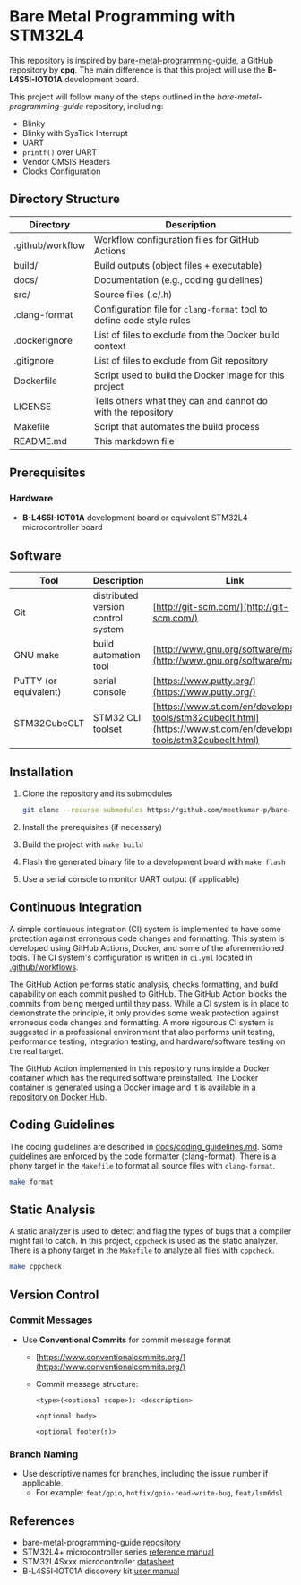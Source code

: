 # Bare Metal Programming with STM32L4

This repository is inspired by [bare-metal-programming-guide](https://github.com/cpq/bare-metal-programming-guide), a GitHub repository by **cpq**. The main difference is that this project will use the **B-L4S5I-IOT01A** development board.

This project will follow many of the steps outlined in the *bare-metal-programming-guide* repository, including:

- Blinky
- Blinky with SysTick Interrupt
- UART
- `printf()` over UART
- Vendor CMSIS Headers
- Clocks Configuration

## Directory Structure

| Directory        | Description                                                           |
|------------------|-----------------------------------------------------------------------|
| .github/workflow | Workflow configuration files for GitHub Actions                       |
| build/           | Build outputs (object files + executable)                             |
| docs/            | Documentation (e.g., coding guidelines)                               |
| src/             | Source files (.c/.h)                                                  |
| .clang-format    | Configuration file for `clang-format` tool to define code style rules |
| .dockerignore    | List of files to exclude from the Docker build context                |
| .gitignore       | List of files to exclude from Git repository                          |
| Dockerfile       | Script used to build the Docker image for this project                |
| LICENSE          | Tells others what they can and cannot do with the repository          |
| Makefile         | Script that automates the build process                               |
| README.md        | This markdown file                                                    |

## Prerequisites

### Hardware

- **B-L4S5I-IOT01A** development board or equivalent STM32L4 microcontroller board

## Software

| Tool                  | Description                        | Link                                                                                                                   |
|-----------------------|------------------------------------|------------------------------------------------------------------------------------------------------------------------|
| Git                   | distributed version control system | [http://git-scm.com/](http://git-scm.com/)                                                                             |
| GNU make              | build automation tool              | [http://www.gnu.org/software/make/](http://www.gnu.org/software/make/)                                                 |
| PuTTY (or equivalent) | serial console                     | [https://www.putty.org/](https://www.putty.org/)                                                                       |
| STM32CubeCLT          | STM32 CLI toolset                  | [https://www.st.com/en/development-tools/stm32cubeclt.html](https://www.st.com/en/development-tools/stm32cubeclt.html) |

## Installation

1. Clone the repository and its submodules

    ```bash
    git clone --recurse-submodules https://github.com/meetkumar-p/bare-metal-programming-with-stm32l4.git
    ```

2. Install the prerequisites (if necessary)

3. Build the project with `make build`

4. Flash the generated binary file to a development board with `make flash`

5. Use a serial console to monitor UART output (if applicable)

## Continuous Integration

A simple continuous integration (CI) system is implemented to have some protection against erroneous code changes and formatting. This system is developed using GitHub Actions, Docker, and some of the aforementioned tools. The CI system's configuration is written in `ci.yml` located in [.github/workflows](.github/workflows).

The GitHub Action performs static analysis, checks formatting, and build capability on each commit pushed to GitHub. The GitHub Action blocks the commits from being merged until they pass. While a CI system is in place to demonstrate the principle, it only provides some weak protection against erroneous code changes and formatting. A more rigourous CI system is suggested in a professional environment that also performs unit testing, performance testing, integration testing, and hardware/software testing on the real target.

The GitHub Action implemented in this repository runs inside a Docker container which has the required software preinstalled. The Docker container is generated using a Docker image and it is available in a [repository on Docker Hub](https://hub.docker.com/repository/docker/meetkumarp/stm32cubeclt-1.18.0).

## Coding Guidelines

The coding guidelines are described in [docs/coding_guidelines.md](docs/coding_guidelines.md). Some guidelines are enforced by the code formatter (clang-format). There is a phony target in the `Makefile` to format all source files with `clang-format`.

```bash
make format
```

## Static Analysis

A static analyzer is used to detect and flag the types of bugs that a compiler might fail to catch. In this project, `cppcheck` is used as the static analyzer. There is a phony target in the `Makefile` to analyze all files with `cppcheck`.

```bash
make cppcheck
```

## Version Control

### Commit Messages

- Use **Conventional Commits** for commit message format
  - [https://www.conventionalcommits.org/](https://www.conventionalcommits.org/)
  - Commit message structure:

    ```text
    <type>(<optional scope>): <description>

    <optional body>

    <optional footer(s)>
    ```

### Branch Naming

- Use descriptive names for branches, including the issue number if applicable.
  - For example: `feat/gpio`, `hotfix/gpio-read-write-bug`, `feat/lsm6dsl`

## References

- bare-metal-programming-guide [repository](https://github.com/cpq/bare-metal-programming-guide)
- STM32L4+ microcontroller series [reference manual](https://www.st.com/resource/en/reference_manual/rm0432-stm32l4-series-advanced-armbased-32bit-mcus-stmicroelectronics.pdf)
- STM32L4Sxxx microcontroller [datasheet](https://www.st.com/resource/en/datasheet/stm32l4s5vi.pdf)
- B-L4S5I-IOT01A discovery kit [user manual](https://www.st.com/resource/en/user_manual/um2708-discovery-kit-for-iot-node-multichannel-communication-with-stm32l4-series-stmicroelectronics.pdf)

